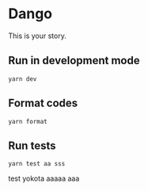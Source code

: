# Dango

This is your story.

## Run in development mode

```
yarn dev
```

## Format codes

```
yarn format
```

## Run tests

```
yarn test aa sss
```

test yokota aaaaa aaa
